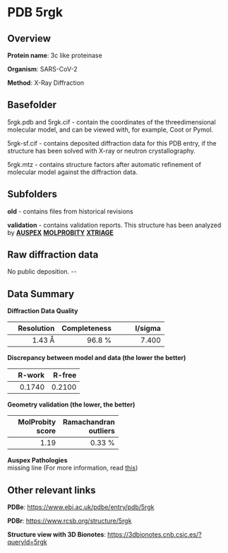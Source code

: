 # PDB 5rgk

## Overview

**Protein name**: 3c like proteinase

**Organism**: SARS-CoV-2

**Method**: X-Ray Diffraction

## Basefolder

5rgk.pdb and 5rgk.cif - contain the coordinates of the threedimensional molecular model, and can be viewed with, for example, Coot or Pymol.

5rgk-sf.cif - contains deposited diffraction data for this PDB entry, if the structure has been solved with X-ray or neutron crystallography.

5rgk.mtz - contains structure factors after automatic refinement of molecular model against the diffraction data.

## Subfolders



**old** - contains files from historical revisions

**validation** - contains validation reports. This structure has been analyzed by [**AUSPEX**](https://github.com/thorn-lab/coronavirus_structural_task_force/tree/master/pdb/3c_like_proteinase/SARS-CoV-2/5rgk/validation/auspex)  [**MOLPROBITY**](https://github.com/thorn-lab/coronavirus_structural_task_force/tree/master/pdb/3c_like_proteinase/SARS-CoV-2/5rgk/validation/molprobity) [**XTRIAGE**](https://github.com/thorn-lab/coronavirus_structural_task_force/blob/master/pdb/3c_like_proteinase/SARS-CoV-2/5rgk/validation/Xtriage_output.log) 

## Raw diffraction data

No public deposition. --<br> 

## Data Summary
**Diffraction Data Quality**

|   | Resolution | Completeness| I/sigma |
|---|-------------:|----------------:|--------------:|
|   |1.43 Å|96.8  %|<img width=50/>7.400|

**Discrepancy between model and data (the lower the better)**

|   | **R-work**| **R-free**   
|---|-------------:|----------------:|           
||  0.1740|  0.2100|

**Geometry validation (the lower, the better)**

|   |**MolProbity<br>score**| **Ramachandran<br>outliers** 
|---|-------------:|----------------:|
||  1.19|  0.33 %|

**Auspex Pathologies**<br> missing line (For more information, read [this](https://github.com/thorn-lab/coronavirus_structural_task_force/blob/master/pdb/3c_like_proteinase/SARS-CoV-2/5rgk/validation/auspex/5rgk_auspex_comments.txt))

 



## Other relevant links 
**PDBe**:  https://www.ebi.ac.uk/pdbe/entry/pdb/5rgk
 
**PDBr**: https://www.rcsb.org/structure/5rgk 

**Structure view with 3D Bionotes**: https://3dbionotes.cnb.csic.es/?queryId=5rgk

